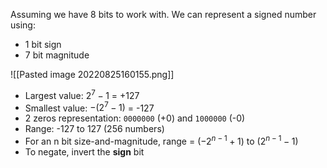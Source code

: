 Assuming we have 8 bits to work with. We can represent a signed number using:

- 1 bit sign 
- 7 bit magnitude

![[Pasted image 20220825160155.png]]

- Largest value: $2 ^ 7 - 1$ = +127
- Smallest value: $-(2 ^ 7 - 1)$ = -127
- 2 zeros representation: `0000000` (+0) and `1000000` (-0)
- Range: -127 to 127 (256 numbers)
- For an n bit size-and-magnitude, range = $(-2^{n - 1} +1)$ to $(2 ^ {n - 1}-1)$
- To negate, invert the **sign** bit
